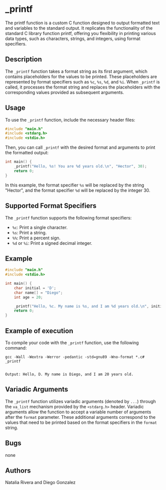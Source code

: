 # _printf

The printf function is a custom C function designed to output formatted text and variables to the standard output. It replicates the functionality of the standard C library function printf, offering you flexibility in printing various data types, such as characters, strings, and integers, using format specifiers.

## Description

The `_printf` function takes a format string as its first argument, which contains placeholders for the values to be printed. These placeholders are represented by format specifiers such as `%c`, `%s`, `%d`, and `%i`. When `_printf` is called, it processes the format string and replaces the placeholders with the corresponding values provided as subsequent arguments.

## Usage

To use the `_printf` function, include the necessary header files:

```c
#include "main.h"
#include <stdarg.h>
#include <stdio.h>
```

Then, you can call `_printf` with the desired format and arguments to print the formatted output:

```c
int main() {
    _printf("Hello, %s! You are %d years old.\n", "Hector", 30);
    return 0;
}
```

In this example, the format specifier `%s` will be replaced by the string "Hector", and the format specifier `%d` will be replaced by the integer 30.

## Supported Format Specifiers

The `_printf` function supports the following format specifiers:

- `%c`: Print a single character.
- `%s`: Print a string.
- `%%`: Print a percent sign.
- `%d` or `%i`: Print a signed decimal integer.

## Example

```c
#include "main.h"
#include <stdio.h>

int main() {
    char initial = 'D';
    char name[] = "Diego";
    int age = 20;

    _printf("Hello, %c. My name is %s, and I am %d years old.\n", initial, name, age);
    return 0;
}
```
## Example of execution

To compile your code with the `_printf` function, use the following command:

```
gcc -Wall -Wextra -Werror -pedantic -std=gnu89 -Wno-format *.c# _printf


Output: Hello, D. My name is Diego, and I am 20 years old.
```

## Variadic Arguments

The `_printf` function utilizes variadic arguments (denoted by `...`) through the `va_list` mechanism provided by the `<stdarg.h>` header. Variadic arguments allow the function to accept a variable number of arguments after the `format` parameter. These additional arguments correspond to the values that need to be printed based on the format specifiers in the `format` string.

## Bugs
none 

## Authors 
 Natalia Rivera and Diego Gonzalez
